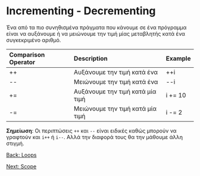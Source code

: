 # Incrementing - Decrementing

Ένα από τα πιο συνηθισμένα πράγματα που κάνουμε σε ένα πρόγραμμα είναι να αυξάνουμε ή να μειώνουμε την τιμή μίας μεταβλητής κατά ένα συγκεκριμένο αριθμό.

| **Comparison Operator** | **Description**                 | **Example** |
|:-------------------------|:-------------------------------|:------------|
| ++					   | Αυξάνουμε την τιμή κατά ένα	| ++i		  |
| --					   | Μειώνουμε την τιμή κατά ένα	| --i		  |
| +=					   | Αυξάνουμε την τιμή κατά μία τιμή| i += 10	  |
| -=					   | Μειώνουμε την τιμή κατά μία τιμή| i -= 2     |

**Σημείωση**: Οι περιπτώσεις `++` και `--` είναι ειδικές καθώς μπορούν να γραφτούν και `i++` ή `i--`. Αλλά την διαφορά τους θα την μάθουμε άλλη στιγμή.

[Back: Loops](https://github.com/unipi-projects/extras/blob/main/Languages/C/Loops/README.md)

[Next: Scope](https://github.com/unipi-projects/extras/blob/main/Languages/C/Scope/README.md)
